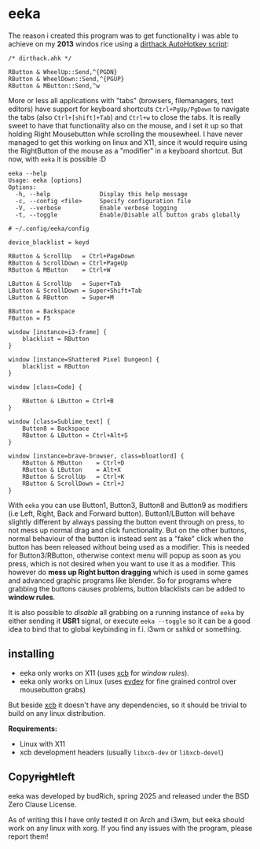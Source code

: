 # eeka

The reason i created this program was to get functionality i was able to achieve on my **2013**
windos rice using a [dirthack AutoHotkey script](https://gist.github.com/budRich/6044613):  

```AutoHotkey
/* dirthack.ahk */

RButton & WheelUp::Send,^{PGDN}
RButton & WheelDown::Send,^{PGUP}
RButton & MButton::Send,^w
```

More or less all applications with "tabs" (browsers, filemanagers, text editors) have support for keyboard 
shortcuts `Ctrl+PgUp/PgDown` to navigate the tabs (also `Ctrl+[shift]+Tab`) and `Ctrl+w` to close the tabs. It is really sweet to have that functionality also on the mouse, and i set it up so that holding Right Mousebutton while scrolling the mousewheel. I have never managed to get this working on linux and X11, since it would require using the RightButton of the mouse as a "modifier" in a keyboard shortcut. But now, with `eeka` it is possible :D

```
eeka --help
Usage: eeka [options]
Options:
  -h, --help              Display this help message
  -c, --config <file>     Specify configuration file
  -V, --verbose           Enable verbose logging
  -t, --toggle            Enable/Disable all button grabs globally
```

```
# ~/.config/eeka/config

device_blacklist = keyd

RButton & ScrollUp   = Ctrl+PageDown
RButton & ScrollDown = Ctrl+PageUp
RButton & MButton    = Ctrl+W

LButton & ScrollUp   = Super+Tab
LButton & ScrollDown = Super+Shift+Tab
LButton & RButton    = Super+M

BButton = Backspace
FButton = F5

window [instance=i3-frame] {
    blacklist = RButton
}

window [instance=Shattered Pixel Dungeon] {
    blacklist = RButton
}

window [class=Code] {
    
    RButton & LButton = Ctrl+B
}

window [class=Sublime_text] {
    Button8 = Backspace
    RButton & LButton = Ctrl+Alt+S
}

window [instance=brave-browser, class=bloatlord] {
    RButton & MButton    = Ctrl+D
    RButton & LButton    = Alt+X
    RButton & ScrollUp   = Ctrl+K
    RButton & ScrollDown = Ctrl+J
}
```

With `eeka` you can use Button1, Button3, Button8 and Button9 as modifiers (i.e Left, Right, Back and Forward button). Button1/LButton will behave slightly different by always passing the button event through on press, to not mess up normal drag and click functionality. But on the other buttons, normal behaviour of the button is instead sent as a "fake" click when the button has been released without being used as a modifier. This is needed for Button3/RButton, otherwise context menu will popup as soon as you press, which is not desired when you want to use it as a modifier. This however do **mess up Right button dragging** which is used in some games and advanced graphic programs like blender. So for programs where grabbing the buttons causes problems, button blacklists can be added to **window rules**.  

It is also possible to *disable* all grabbing on a running instance of `eeka` by either sending it **USR1** signal, or execute `eeka --toggle` so it can be a good idea to bind that to global keybinding in f.i. i3wm or sxhkd or something.

## installing

- eeka only works on X11 (uses [xcb] for *window rules*).
- eeka only works on Linux (uses [evdev] for fine grained control over mousebutton grabs)

But beside [xcb] it doesn't have any dependencies, so it should be trivial to build on any linux distribution. 

**Requirements:**
- Linux with X11
- xcb development headers (usually `libxcb-dev` or `libxcb-devel`)

## Copy~~right~~left

eeka was developed by budRich, spring 2025 and released under the BSD Zero Clause License.

As of writing this I have only tested it on Arch and i3wm, but eeka should work on any linux with xorg. If you find any issues with the program, please report them!

[xcb]: https://xcb.freedesktop.org/
[evdev]: https://www.freedesktop.org/wiki/Software/libevdev/
